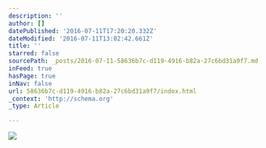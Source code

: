 ```yaml
---
description: ''
author: []
datePublished: '2016-07-11T17:20:20.332Z'
dateModified: '2016-07-11T13:02:42.661Z'
title: ''
starred: false
sourcePath: _posts/2016-07-11-58636b7c-d119-4916-b82a-27c6bd31a9f7.md
inFeed: true
hasPage: true
inNav: false
url: 58636b7c-d119-4916-b82a-27c6bd31a9f7/index.html
_context: 'http://schema.org'
_type: Article

---
```

![](https://the-grid-user-content.s3-us-west-2.amazonaws.com/c433e0c1-8c78-449b-ba2d-f73d8541e3cc.png)